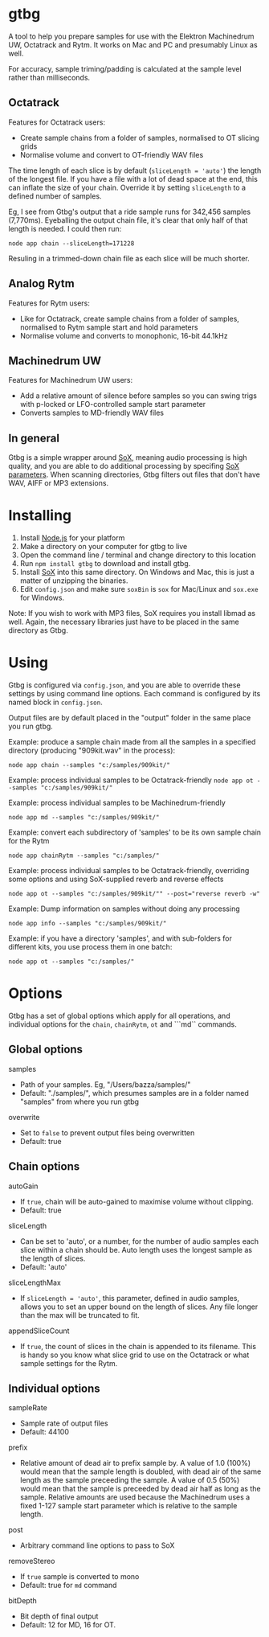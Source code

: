 gtbg
====

A tool to help you prepare samples for use with the Elektron Machinedrum UW, Octatrack and Rytm. It works on Mac and PC and presumably Linux as well.

For accuracy, sample triming/padding is calculated at the sample level rather than milliseconds.

## Octatrack

Features for Octatrack users:
* Create sample chains from a folder of samples, normalised to OT slicing grids
* Normalise volume and convert to OT-friendly WAV files

The time length of each slice is by default (```sliceLength = 'auto'```) the length of the longest file. If you have a file with a lot of dead space at the end, this can inflate the size of your chain. Override it by setting ```sliceLength``` to a defined number of samples.

Eg, I see from Gtbg's output that a ride sample runs for 342,456 samples (7,770ms). Eyeballing the output chain file, it's clear that only half of that length is needed. I could then run:

```node app chain --sliceLength=171228```

Resuling in a trimmed-down chain file as each slice will be much shorter.

## Analog Rytm

Features for Rytm users:
* Like for Octatrack, create sample chains from a folder of samples, normalised to Rytm sample start and hold parameters
* Normalise volume and converts to monophonic, 16-bit 44.1kHz

## Machinedrum UW

Features for Machinedrum UW users:
* Add a relative amount of silence before samples so you can swing trigs with p-locked or LFO-controlled sample start parameter
* Converts samples to MD-friendly WAV files

## In general
Gtbg is a simple wrapper around [SoX](http://sox.sourceforge.net/), meaning audio processing is high quality, and you are able to do additional processing by specifing [SoX parameters](http://sox.sourceforge.net/sox.html). When scanning directories, Gtbg filters out files that don't have WAV, AIFF or MP3 extensions.

# Installing

1. Install [Node.js](http://nodejs.org/) for your platform
2. Make a directory on your computer for gtbg to live
3. Open the command line / terminal and change directory to this location
4. Run ```npm install gtbg``` to download and install gtbg.
5. Install [SoX](http://sox.sourceforge.net) into this same directory. On Windows and Mac, this is just a matter of unzipping the binaries.
6. Edit `config.json` and make sure `soxBin` is `sox` for Mac/Linux and `sox.exe` for Windows.

Note: If you wish to work with MP3 files, SoX requires you install libmad as well. Again, the necessary libraries just have to be placed in the same directory as Gtbg.

# Using

Gtbg is configured via ```config.json```, and you are able to override these settings by using command line options. Each command is configured by its named block in ```config.json```.

Output files are by default placed in the "output" folder in the same place you run gtbg.

Example: produce a sample chain made from all the samples in a specified directory (producing "909kit.wav" in the process):

```node app chain --samples "c:/samples/909kit/"```

Example: process individual samples to be Octatrack-friendly
```node app ot --samples "c:/samples/909kit/"```

Example: process individual samples to be Machinedrum-friendly

```node app md --samples "c:/samples/909kit/"```

Example: convert each subdirectory of 'samples' to be its own sample chain for the Rytm

```node app chainRytm --samples "c:/samples/"```


Example: process individual samples to be Octatrack-friendly, overriding some options and using SoX-supplied reverb and reverse effects

```node app ot --samples "c:/samples/909kit/"" --post="reverse reverb -w"```

Example: Dump information on samples without doing any processing

```node app info --samples "c:/samples/909kit/"```

Example: if you have a directory 'samples', and with sub-folders for different kits, you use process them in one batch:

```node app ot --samples "c:/samples/"```

# Options
Gtbg has a set of global options which apply for all operations, and individual options for the ```chain```, ```chainRytm```, ```ot``` and ```md`` commands.

## Global options

samples
* Path of your samples. Eg, "/Users/bazza/samples/" 
* Default: "./samples/", which presumes samples are in a folder named "samples" from where you run gtbg

overwrite
* Set to ```false``` to prevent output files being overwritten
* Default: true

## Chain options

autoGain
* If ```true```, chain will be auto-gained to maximise volume without clipping.
* Default: true

sliceLength
* Can be set to 'auto', or a number, for the number of audio samples each slice within a chain should be. Auto length uses the longest sample as the length of slices.
* Default: 'auto'

sliceLengthMax
* If ```sliceLength = 'auto'```, this parameter, defined in audio samples, allows you to set an upper bound on the length of slices. Any file longer than the max will be truncated to fit.

appendSliceCount
* If ```true```, the count of slices in the chain is appended to its filename. This is handy so you know what slice grid to use on the Octatrack or what sample settings for the Rytm.

## Individual options


sampleRate
* Sample rate of output files
* Default: 44100

prefix
* Relative amount of dead air to prefix sample by. A value of 1.0 (100%) would mean that the sample length is doubled, with dead air of the same length as the sample preceeding the sample. A value of 0.5 (50%) would mean that the sample is preceeded by dead air half as long as the sample. Relative amounts are used because the Machinedrum uses a fixed 1-127 sample start parameter which is relative to the sample length.

post
* Arbitrary command line options to pass to SoX

removeStereo
* If ```true``` sample is converted to mono
* Default: true for ```md``` command

bitDepth
* Bit depth of final output
* Default: 12 for MD, 16 for OT.
